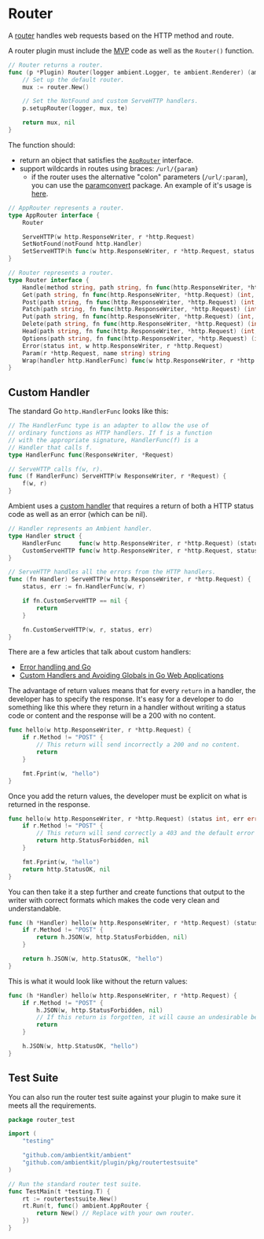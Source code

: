 # Router

A [router](https://github.com/ambientkit/plugin/blob/main/router/awayrouter/awayrouter.go) handles web requests based on the HTTP method and route.

A router plugin must include the [MVP](mvp) code as well as the `Router()` function.

```go
// Router returns a router.
func (p *Plugin) Router(logger ambient.Logger, te ambient.Renderer) (ambient.AppRouter, error) {
	// Set up the default router.
	mux := router.New()

	// Set the NotFound and custom ServeHTTP handlers.
	p.setupRouter(logger, mux, te)

	return mux, nil
}
```

The function should:
- return an object that satisfies the [`AppRouter`](https://github.com/ambientkit/ambient/blob/main/ambient_router.go) interface.
- support wildcards in routes using braces: `/url/{param}`
  - if the router uses the alternative "colon" parameters (`/url/:param`), you can use the [paramconvert](https://github.com/ambientkit/plugin/blob/main/pkg/paramconvert/paramconvert.go) package. An example of it's usage is [here](https://github.com/ambientkit/plugin/blob/main/router/jshttprouter/router/method.go#L11).

```go title="ambient_router.go"
// AppRouter represents a router.
type AppRouter interface {
	Router

	ServeHTTP(w http.ResponseWriter, r *http.Request)
	SetNotFound(notFound http.Handler)
	SetServeHTTP(h func(w http.ResponseWriter, r *http.Request, status int, err error))
}

// Router represents a router.
type Router interface {
	Handle(method string, path string, fn func(http.ResponseWriter, *http.Request) (int, error))
	Get(path string, fn func(http.ResponseWriter, *http.Request) (int, error))
	Post(path string, fn func(http.ResponseWriter, *http.Request) (int, error))
	Patch(path string, fn func(http.ResponseWriter, *http.Request) (int, error))
	Put(path string, fn func(http.ResponseWriter, *http.Request) (int, error))
	Delete(path string, fn func(http.ResponseWriter, *http.Request) (int, error))
	Head(path string, fn func(http.ResponseWriter, *http.Request) (int, error))
	Options(path string, fn func(http.ResponseWriter, *http.Request) (int, error))
	Error(status int, w http.ResponseWriter, r *http.Request)
	Param(r *http.Request, name string) string
	Wrap(handler http.HandlerFunc) func(w http.ResponseWriter, r *http.Request) (status int, err error)
}
```

## Custom Handler

The standard Go `http.HandlerFunc` looks like this:

```go title="net/http/server.go"
// The HandlerFunc type is an adapter to allow the use of
// ordinary functions as HTTP handlers. If f is a function
// with the appropriate signature, HandlerFunc(f) is a
// Handler that calls f.
type HandlerFunc func(ResponseWriter, *Request)

// ServeHTTP calls f(w, r).
func (f HandlerFunc) ServeHTTP(w ResponseWriter, r *Request) {
	f(w, r)
}
```

Ambient uses a [custom handler](https://github.com/ambientkit/plugin/blob/main/pkg/ambhandler/ambhandler.go) that requires a return of both a HTTP status code as well as an error (which can be nil).

```go title="plugin/pkg/ambhandler/ambhandler.go"
// Handler represents an Ambient handler.
type Handler struct {
	HandlerFunc     func(w http.ResponseWriter, r *http.Request) (status int, err error)
	CustomServeHTTP func(w http.ResponseWriter, r *http.Request, status int, err error)
}

// ServeHTTP handles all the errors from the HTTP handlers.
func (fn Handler) ServeHTTP(w http.ResponseWriter, r *http.Request) {
	status, err := fn.HandlerFunc(w, r)

	if fn.CustomServeHTTP == nil {
		return
	}

	fn.CustomServeHTTP(w, r, status, err)
}
```

There are a few articles that talk about custom handlers:

- [Error handling and Go](https://go.dev/blog/error-handling-and-go)
- [Custom Handlers and Avoiding Globals in Go Web Applications](https://blog.questionable.services/article/custom-handlers-avoiding-globals/)

The advantage of return values means that for every `return` in a handler, the developer has to specify the response. It's easy for a developer to do something like this where they return in a handler without writing a status code or content and the response will be a 200 with no content.

```go
func hello(w http.ResponseWriter, r *http.Request) {
	if r.Method != "POST" {
		// This return will send incorrectly a 200 and no content.
		return
	}

	fmt.Fprint(w, "hello")
}
```

Once you add the return values, the developer must be explicit on what is returned in the response.

```go
func hello(w http.ResponseWriter, r *http.Request) (status int, err error) {
	if r.Method != "POST" {
		// This return will send correctly a 403 and the default error message.
		return http.StatusForbidden, nil
	}

	fmt.Fprint(w, "hello")
	return http.StatusOK, nil
}
```

You can then take it a step further and create functions that output to the writer with correct formats which makes the code very clean and understandable.

```go
func (h *Handler) hello(w http.ResponseWriter, r *http.Request) (status int, err error) {
	if r.Method != "POST" {
		return h.JSON(w, http.StatusForbidden, nil)
	}

	return h.JSON(w, http.StatusOK, "hello")
}
```

This is what it would look like without the return values:

```go
func (h *Handler) hello(w http.ResponseWriter, r *http.Request) {
	if r.Method != "POST" {
		h.JSON(w, http.StatusForbidden, nil)
		// If this return is forgotten, it will cause an undesirable behavior.
		return
	}

	h.JSON(w, http.StatusOK, "hello")
}
```

## Test Suite

You can also run the router test suite against your plugin to make sure it meets all the requirements.

```go title="router_test.go"
package router_test

import (
	"testing"

	"github.com/ambientkit/ambient"
	"github.com/ambientkit/plugin/pkg/routertestsuite"
)

// Run the standard router test suite.
func TestMain(t *testing.T) {
	rt := routertestsuite.New()
	rt.Run(t, func() ambient.AppRouter {
		return New() // Replace with your own router.
	})
}
```